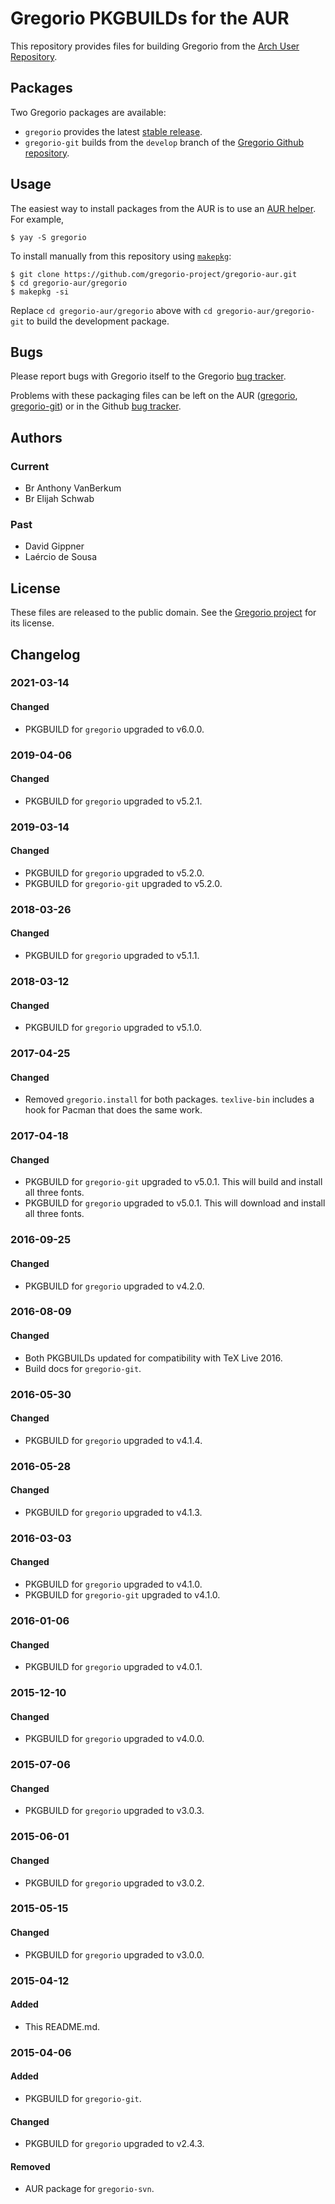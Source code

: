 # Gregorio PKGBUILDs for the AUR

This repository provides files for building Gregorio from the [Arch User Repository](https://aur.archlinux.org).

## Packages

Two Gregorio packages are available:

- `gregorio` provides the latest [stable release](https://github.com/gregorio-project/gregorio/releases).
- `gregorio-git` builds from the `develop` branch of the [Gregorio Github repository](https://github.com/gregorio-project/gregorio/tree/develop).

## Usage

The easiest way to install packages from the AUR is to use an [AUR helper](https://wiki.archlinux.org/index.php/AUR_helpers). For example,

    $ yay -S gregorio

To install manually from this repository using [`makepkg`](https://wiki.archlinux.org/index.php/Makepkg):

    $ git clone https://github.com/gregorio-project/gregorio-aur.git
    $ cd gregorio-aur/gregorio
    $ makepkg -si

Replace `cd gregorio-aur/gregorio` above with `cd gregorio-aur/gregorio-git` to build the development package.

## Bugs

Please report bugs with Gregorio itself to the Gregorio [bug tracker](https://github.com/gregorio-project/gregorio/issues).

Problems with these packaging files can be left on the AUR ([gregorio](https://aur.archlinux.org/packages/gregorio/), [gregorio-git](https://aur.archlinux.org/packages/gregorio-git/)) or in the Github [bug tracker](https://github.com/gregorio-project/gregorio-aur/issues).

## Authors

### Current
- Br Anthony VanBerkum
- Br Elijah Schwab

### Past
- David Gippner
- Laércio de Sousa

## License

These files are released to the public domain. See the [Gregorio project](https://github.com/gregorio-project/gregorio/tree/master#license) for its license.

## Changelog

### 2021-03-14

#### Changed
- PKGBUILD for `gregorio` upgraded to v6.0.0.

### 2019-04-06

#### Changed
- PKGBUILD for `gregorio` upgraded to v5.2.1.

### 2019-03-14

#### Changed
- PKGBUILD for `gregorio` upgraded to v5.2.0.
- PKGBUILD for `gregorio-git` upgraded to v5.2.0.

### 2018-03-26

#### Changed
- PKGBUILD for `gregorio` upgraded to v5.1.1.

### 2018-03-12

#### Changed
- PKGBUILD for `gregorio` upgraded to v5.1.0.

### 2017-04-25

#### Changed
- Removed `gregorio.install` for both packages. `texlive-bin` includes a hook for Pacman that does the same work.

### 2017-04-18

#### Changed
- PKGBUILD for `gregorio-git` upgraded to v5.0.1. This will build and install all three fonts.
- PKGBUILD for `gregorio` upgraded to v5.0.1. This will download and install all three fonts.

### 2016-09-25

#### Changed
- PKGBUILD for `gregorio` upgraded to v4.2.0.

### 2016-08-09

#### Changed
- Both PKGBUILDs updated for compatibility with TeX Live 2016.
- Build docs for `gregorio-git`.

### 2016-05-30

#### Changed
- PKGBUILD for `gregorio` upgraded to v4.1.4.

### 2016-05-28

#### Changed
- PKGBUILD for `gregorio` upgraded to v4.1.3.

### 2016-03-03

#### Changed
- PKGBUILD for `gregorio` upgraded to v4.1.0.
- PKGBUILD for `gregorio-git` upgraded to v4.1.0.

### 2016-01-06

#### Changed
- PKGBUILD for `gregorio` upgraded to v4.0.1.

### 2015-12-10

#### Changed
- PKGBUILD for `gregorio` upgraded to v4.0.0.

### 2015-07-06

#### Changed
- PKGBUILD for `gregorio` upgraded to v3.0.3.

### 2015-06-01

#### Changed
- PKGBUILD for `gregorio` upgraded to v3.0.2.

### 2015-05-15

#### Changed
- PKGBUILD for `gregorio` upgraded to v3.0.0.

### 2015-04-12

#### Added
- This README.md.

### 2015-04-06

#### Added
- PKGBUILD for `gregorio-git`.

#### Changed
- PKGBUILD for `gregorio` upgraded to v2.4.3.

#### Removed
- AUR package for `gregorio-svn`.
